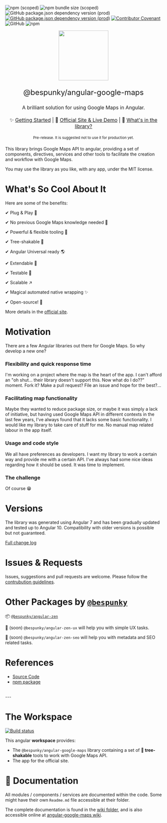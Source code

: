 ![npm (scoped)](https://img.shields.io/npm/v/@bespunky/angular-google-maps?style=flat-square&label=version)
![npm bundle size (scoped)](https://img.shields.io/bundlephobia/min/@bespunky/angular-google-maps?style=flat-square)
![GitHub package.json dependency version (prod)](https://img.shields.io/github/package-json/dependency-version/bespunky/angular-google-maps/@angular/core?style=flat-square)
[![GitHub package.json dependency version (prod)](https://img.shields.io/github/package-json/dependency-version/bespunky/angular-google-maps/@bespunky/angular-zen?style=flat-square)](https://npmjs.com/package/@bespunky/angular-zen)
[![Contributor Covenant](https://img.shields.io/badge/Contributor%20Covenant-v2.0%20adopted-ff69b4.svg?style=flat-square)](https://github.com/BeSpunky/angular-google-maps/blob/master/code_of_conduct.md)
![GitHub](https://img.shields.io/github/license/bespunky/angular-google-maps?style=flat-square)
![npm](https://img.shields.io/npm/dt/@bespunky/angular-google-maps?style=flat-square)

<p align="center">
    <img src="https://bs-angular-g-maps.web.app/assets/logo.svg" width="160"/>
</p>

<p align="center" style="font-size: x-large">@bespunky/angular-google-maps</p>
<p align="center" style="font-size: medium">A brilliant solution for using Google Maps in Angular.</p>

<p align="center" style="font-size: medium; margin: 20px auto">
    ✨ <a href="https://bs-angular-g-maps.web.app/docs/additional-documentation/getting-started.html">Getting Started</a> |
    🙌 <a href="https://bs-angular-g-maps.web.app">Official Site & Live Demo</a> |
    🎁 <a href="https://bs-angular-g-maps.web.app/docs/modules.html">What's in the library?</a>
</p>

<p align="center" style="font-size: smaller; margin: 20px auto;">Pre-release. It is suggested not to use it for production yet.</p>

This library brings Google Maps API to angular, providing a set of components, directives, services and other tools to facilitate the creation and workflow with Google Maps.

You may use the library as you like, with any app, under the MIT license.

# What's So Cool About It
Here are some of the benefits:

✔ Plug & Play 🔌

✔ No previous Google Maps knowledge needed 🤯

✔ Powerful & flexible tooling 💪

✔ Tree-shakable 🌳

✔ Angular Universal ready 🌎

✔ Extendable 🧩

✔ Testable 🧪

✔ Scalable ↗

✔ Magical automated native wrapping ✨

✔ Open-source! 🤩

More details in the [official site](https://bs-angular-g-maps.web.app/).

# Motivation
There are a few Angular libraries out there for Google Maps. So why develop a new one?

### Flexibility and quick response time
I'm working on a project where the map is the heart of the app. I can't afford an "oh shut... their library doesn't support this. Now what do I do??" moment. Fork it? Make a pull request? File an issue and hope for the best?...

### Facilitating map functionality
Maybe they wanted to reduce package size, or maybe it was simply a lack of initiative, but having used Google Maps API in different contexts in the last few years, I've always found that it lacks some basic functionality. I would like my library to take care of stuff for me. No manual map related labour in the app itself.

### Usage and code style
We all have preferences as developers. I want my library to work a certain way and provide me with a certain API. I've always had some nice ideas regarding how it should be used. It was time to implement.

### The challenge
Of course 😁

# Versions
The library was generated using Angular 7 and has been gradually updated and tested up to Angular 10. 
Compatibility with older versions is possible but not guaranteed.

[Full change log](https://bs-angular-g-maps.web.app/docs/changelog.html)

# Issues & Requests
Issues, suggestions and pull requests are welcome. Please follow the [contrubution guidelines](https://bs-angular-g-maps.web.app/docs/contributing.html).

# Other Packages by [`@bespunky`](https://www.npmjs.com/~bespunky)

📦 [`@bespunky/angular-zen`](https://bs-angular-zen.web.app)

🚧 (soon) `@bespunky/angular-zen-ux` will help you with simple UX tasks.

🚧 (soon) `@bespunky/angular-zen-seo` will help you with metadata and SEO related tasks.

# References
- [Source Code](https://github.com/bespunky/angular-google-maps)
- [npm package](https://www.npmjs.com/package/%40bespunky/angular-google-maps)

<br/>
---

# The Workspace
[![Build status](https://dev.azure.com/BeSpunky/Libraries/_apis/build/status/angular-google-maps/Build%20angular-google-maps)](https://dev.azure.com/BeSpunky/Libraries/_build/latest?definitionId=29)

This angular **workspace** provides:
- The `@bespunky/angular-google-maps` library containing a set of **🌳 tree-shakable** tools to work with Google Maps API.
- The app for the official site.

# 📖 Documentation

All modules / components / services are documented within the code. Some might have their own `Readme.md` file accessible at their folder.

The complete documentation is found in the [wiki folder](https://github.com/BeSpunky/angular-google-maps/tree/master/wiki), and is also accessible online at [angular-google-maps wiki](https://bs-angular-g-maps.web.app/docs/index.html).
